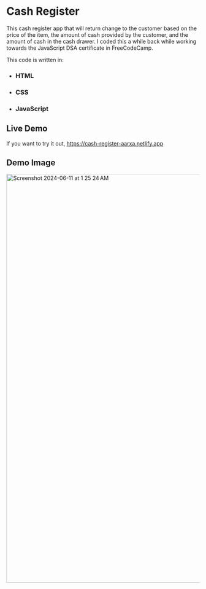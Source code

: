 # Cash Register

This cash register app that will return change to the customer based on the price of the item, the amount of cash provided by the customer, and the amount of cash in the cash drawer.  I coded this a while back while working towards the JavaScript DSA certificate in FreeCodeCamp.


This code is written in:
- ### HTML
- ### CSS
- ### JavaScript

## Live Demo
If you want to try it out, https://cash-register-aarxa.netlify.app

## Demo Image
<img width="1065" alt="Screenshot 2024-06-11 at 1 25 24 AM" src="https://github.com/aarxa/FreeCodeCamp-DSA-JavaScript-Projects/assets/113505509/788fc0cf-04e9-4d16-bea6-9263a0cc4f24">
